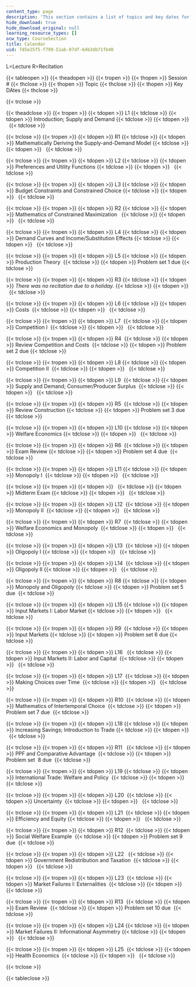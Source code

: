 ```yaml
---
content_type: page
description: 'This section contains a list of topics and key dates for the course. '
hide_download: true
hide_download_original: null
learning_resource_types: []
ocw_type: CourseSection
title: Calendar
uid: 7d5e25f5-f799-51ab-07df-64b3db71fb40
---
```


L=Lecture R=Recitation

{{< tableopen >}}
{{< theadopen >}}
{{< tropen >}}
{{< thopen >}}
Session #
{{< thclose >}}
{{< thopen >}}
Topic
{{< thclose >}}
{{< thopen >}}
Key DAtes
{{< thclose >}}

{{< trclose >}}

{{< theadclose >}}
{{< tropen >}}
{{< tdopen >}}
L1
{{< tdclose >}}
{{< tdopen >}}
Introduction; Supply and Demand
{{< tdclose >}}
{{< tdopen >}}
 
{{< tdclose >}}

{{< trclose >}}
{{< tropen >}}
{{< tdopen >}}
R1
{{< tdclose >}}
{{< tdopen >}}
Mathematically Deriving the Supply-and-Demand Model
{{< tdclose >}}
{{< tdopen >}}
 
{{< tdclose >}}

{{< trclose >}}
{{< tropen >}}
{{< tdopen >}}
L2
{{< tdclose >}}
{{< tdopen >}}
Preferences and Utility Functions
{{< tdclose >}}
{{< tdopen >}}
 
{{< tdclose >}}

{{< trclose >}}
{{< tropen >}}
{{< tdopen >}}
L3
{{< tdclose >}}
{{< tdopen >}}
Budget Constraints and Constrained Choice
{{< tdclose >}}
{{< tdopen >}}
 
{{< tdclose >}}

{{< trclose >}}
{{< tropen >}}
{{< tdopen >}}
R2
{{< tdclose >}}
{{< tdopen >}}
Mathematics of Constrained Maximization  
{{< tdclose >}}
{{< tdopen >}}
 
{{< tdclose >}}

{{< trclose >}}
{{< tropen >}}
{{< tdopen >}}
L4
{{< tdclose >}}
{{< tdopen >}}
Demand Curves and Income/Substitution Effects
{{< tdclose >}}
{{< tdopen >}}
 
{{< tdclose >}}

{{< trclose >}}
{{< tropen >}}
{{< tdopen >}}
L5
{{< tdclose >}}
{{< tdopen >}}
Production Theory 
{{< tdclose >}}
{{< tdopen >}}
Problem set 1 due
{{< tdclose >}}

{{< trclose >}}
{{< tropen >}}
{{< tdopen >}}
R3
{{< tdclose >}}
{{< tdopen >}}
_There was no recitation due to a holiday._ 
{{< tdclose >}}
{{< tdopen >}}
 
{{< tdclose >}}

{{< trclose >}}
{{< tropen >}}
{{< tdopen >}}
L6
{{< tdclose >}}
{{< tdopen >}}
Costs 
{{< tdclose >}}
{{< tdopen >}}
 
{{< tdclose >}}

{{< trclose >}}
{{< tropen >}}
{{< tdopen >}}
L7 
{{< tdclose >}}
{{< tdopen >}}
Competition I 
{{< tdclose >}}
{{< tdopen >}}
 
{{< tdclose >}}

{{< trclose >}}
{{< tropen >}}
{{< tdopen >}}
R4 
{{< tdclose >}}
{{< tdopen >}}
Review Competition and Costs 
{{< tdclose >}}
{{< tdopen >}}
Problem set 2 due
{{< tdclose >}}

{{< trclose >}}
{{< tropen >}}
{{< tdopen >}}
L8
{{< tdclose >}}
{{< tdopen >}}
Competition II 
{{< tdclose >}}
{{< tdopen >}}
 
{{< tdclose >}}

{{< trclose >}}
{{< tropen >}}
{{< tdopen >}}
L9 
{{< tdclose >}}
{{< tdopen >}}
Supply and Demand; Consumer/Producer Surplus 
{{< tdclose >}}
{{< tdopen >}}
 
{{< tdclose >}}

{{< trclose >}}
{{< tropen >}}
{{< tdopen >}}
R5 
{{< tdclose >}}
{{< tdopen >}}
Review Construction
{{< tdclose >}}
{{< tdopen >}}
Problem set 3 due
{{< tdclose >}}

{{< trclose >}}
{{< tropen >}}
{{< tdopen >}}
L10
{{< tdclose >}}
{{< tdopen >}}
Welfare Economics
{{< tdclose >}}
{{< tdopen >}}
 
{{< tdclose >}}

{{< trclose >}}
{{< tropen >}}
{{< tdopen >}}
R6 
{{< tdclose >}}
{{< tdopen >}}
Exam Review
{{< tdclose >}}
{{< tdopen >}}
Problem set 4 due 
{{< tdclose >}}

{{< trclose >}}
{{< tropen >}}
{{< tdopen >}}
L11
{{< tdclose >}}
{{< tdopen >}}
Monopoly I 
{{< tdclose >}}
{{< tdopen >}}
 
{{< tdclose >}}

{{< trclose >}}
{{< tropen >}}
{{< tdopen >}}
 
{{< tdclose >}}
{{< tdopen >}}
Midterm Exam
{{< tdclose >}}
{{< tdopen >}}
 
{{< tdclose >}}

{{< trclose >}}
{{< tropen >}}
{{< tdopen >}}
L12 
{{< tdclose >}}
{{< tdopen >}}
Monopoly II 
{{< tdclose >}}
{{< tdopen >}}
 
{{< tdclose >}}

{{< trclose >}}
{{< tropen >}}
{{< tdopen >}}
R7 
{{< tdclose >}}
{{< tdopen >}}
Welfare Economics and Monopoly 
{{< tdclose >}}
{{< tdopen >}}
 
{{< tdclose >}}

{{< trclose >}}
{{< tropen >}}
{{< tdopen >}}
L13 
{{< tdclose >}}
{{< tdopen >}}
Oligopoly I
{{< tdclose >}}
{{< tdopen >}}
 
{{< tdclose >}}

{{< trclose >}}
{{< tropen >}}
{{< tdopen >}}
L14 
{{< tdclose >}}
{{< tdopen >}}
Oligopoly II
{{< tdclose >}}
{{< tdopen >}}
 
{{< tdclose >}}

{{< trclose >}}
{{< tropen >}}
{{< tdopen >}}
R8
{{< tdclose >}}
{{< tdopen >}}
Monopoly and Oligopoly
{{< tdclose >}}
{{< tdopen >}}
Problem set 5 due 
{{< tdclose >}}

{{< trclose >}}
{{< tropen >}}
{{< tdopen >}}
L15
{{< tdclose >}}
{{< tdopen >}}
Input Markets I: Labor Market
{{< tdclose >}}
{{< tdopen >}}
 
{{< tdclose >}}

{{< trclose >}}
{{< tropen >}}
{{< tdopen >}}
R9 
{{< tdclose >}}
{{< tdopen >}}
Input Markets
{{< tdclose >}}
{{< tdopen >}}
Problem set 6 due
{{< tdclose >}}

{{< trclose >}}
{{< tropen >}}
{{< tdopen >}}
L16  
{{< tdclose >}}
{{< tdopen >}}
Input Markets II: Labor and Capital 
{{< tdclose >}}
{{< tdopen >}}
 
{{< tdclose >}}

{{< trclose >}}
{{< tropen >}}
{{< tdopen >}}
L17 
{{< tdclose >}}
{{< tdopen >}}
Making Choices over Time 
{{< tdclose >}}
{{< tdopen >}}
 
{{< tdclose >}}

{{< trclose >}}
{{< tropen >}}
{{< tdopen >}}
R10 
{{< tdclose >}}
{{< tdopen >}}
Mathematics of Intertemporal Choice 
{{< tdclose >}}
{{< tdopen >}}
Problem set 7 due 
{{< tdclose >}}

{{< trclose >}}
{{< tropen >}}
{{< tdopen >}}
L18
{{< tdclose >}}
{{< tdopen >}}
Increasing Savings; Introduction to Trade
{{< tdclose >}}
{{< tdopen >}}
 
{{< tdclose >}}

{{< trclose >}}
{{< tropen >}}
{{< tdopen >}}
R11  
{{< tdclose >}}
{{< tdopen >}}
PPF and Comparative Advantage 
{{< tdclose >}}
{{< tdopen >}}
Problem set  8 due 
{{< tdclose >}}

{{< trclose >}}
{{< tropen >}}
{{< tdopen >}}
L19
{{< tdclose >}}
{{< tdopen >}}
International Trade: Welfare and Policy 
{{< tdclose >}}
{{< tdopen >}}
 
{{< tdclose >}}

{{< trclose >}}
{{< tropen >}}
{{< tdopen >}}
L20 
{{< tdclose >}}
{{< tdopen >}}
Uncertainty 
{{< tdclose >}}
{{< tdopen >}}
 
{{< tdclose >}}

{{< trclose >}}
{{< tropen >}}
{{< tdopen >}}
L21 
{{< tdclose >}}
{{< tdopen >}}
Efficiency and Equity
{{< tdclose >}}
{{< tdopen >}}
 
{{< tdclose >}}

{{< trclose >}}
{{< tropen >}}
{{< tdopen >}}
R12 
{{< tdclose >}}
{{< tdopen >}}
Social Welfare Example 
{{< tdclose >}}
{{< tdopen >}}
Problem set 9 due 
{{< tdclose >}}

{{< trclose >}}
{{< tropen >}}
{{< tdopen >}}
L22  
{{< tdclose >}}
{{< tdopen >}}
Government Redistribution and Taxation 
{{< tdclose >}}
{{< tdopen >}}
 
{{< tdclose >}}

{{< trclose >}}
{{< tropen >}}
{{< tdopen >}}
L23 
{{< tdclose >}}
{{< tdopen >}}
Market Failures I: Externalities 
{{< tdclose >}}
{{< tdopen >}}
 
{{< tdclose >}}

{{< trclose >}}
{{< tropen >}}
{{< tdopen >}}
R13 
{{< tdclose >}}
{{< tdopen >}}
Exam Review 
{{< tdclose >}}
{{< tdopen >}}
Problem set 10 due 
{{< tdclose >}}

{{< trclose >}}
{{< tropen >}}
{{< tdopen >}}
L24
{{< tdclose >}}
{{< tdopen >}}
Market Failures II: Informational Asymmetry
{{< tdclose >}}
{{< tdopen >}}
 
{{< tdclose >}}

{{< trclose >}}
{{< tropen >}}
{{< tdopen >}}
L25 
{{< tdclose >}}
{{< tdopen >}}
Health Economics 
{{< tdclose >}}
{{< tdopen >}}
 
{{< tdclose >}}

{{< trclose >}}

{{< tableclose >}}